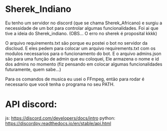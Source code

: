 # Sherek_Indiano
Eu tenho um servidor no discord (que se chama Sherek_Africano) e surgiu a necessidade de um bot para controlar algumas funcionalidades. Foi ai que tive a ideia do Sherek_indiano. (OBS... O erro no sherek é proposital kkkk)

O arquivo requirements.txt são porque eu postei o bot no servidor da discloud. E eles pedem para colocar um arquivo requirements.txt com os modulos necessarios para o funcionamento do bot. E o arquivo admins.json são para uma função de admin que eu coloquei, Ele armazena o nome e id dos admins no momento (fiz pensando em colocar algumas funcionalidades futuramente, quem sabe...)

Para os comandos de musica eu usei o FFmpeg, então para rodar é necessario que você tenha o programa no seu PATH.


# API discord:
js: https://discord.com/developers/docs/intro
python: https://discordpy.readthedocs.io/en/stable/api.html
